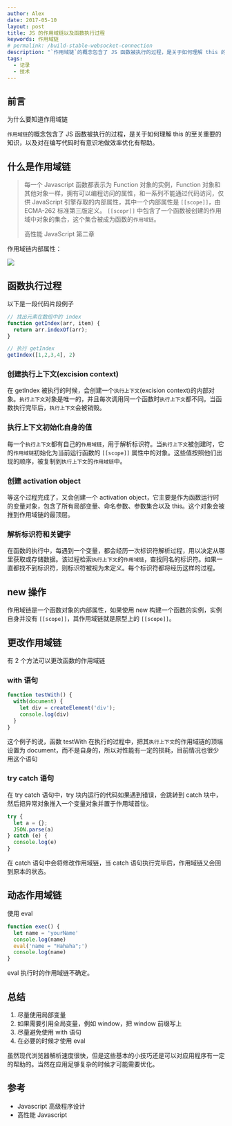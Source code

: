 ```yaml
---
author: Alex
date: 2017-05-10
layout: post
title: JS 的作用域链以及函数执行过程
keywords: 作用域链
# permalink: /build-stable-websocket-connection
description: "`作用域链`的概念包含了 JS 函数被执行的过程，是关于如何理解 this 的至关重要的知识，以及对在编写代码时有意识地做效率优化有帮助。"
tags: 
  - 记录
  - 技术
---
```


## 前言

为什么要知道作用域链

`作用域链`的概念包含了 JS 函数被执行的过程，是关于如何理解 this 的至关重要的知识，以及对在编写代码时有意识地做效率优化有帮助。

## 什么是作用域链

> 每一个 Javascript 函数都表示为 Function 对象的实例，Function 对象和其他对象一样，拥有可以编程访问的属性，和一系列不能通过代码访问，仅供 JavaScript 引擎存取的内部属性，其中一个内部属性是 `[[scope]]`，由 ECMA-262 标准第三版定义。 `[[scopr]]` 中包含了一个函数被创建的作用域中对象的集合，这个集合被成为函数的`作用域链`。
>
> 高性能 JavaScript 第二章

作用域链内部属性：

![](https://cdn.jsdelivr.net/gh/SANGET/gatsby-theme-elk@master/content//assets/images/lib-desc/scope.png)

## 函数执行过程

以下是一段代码片段例子

```js
// 找出元素在数组中的 index
function getIndex(arr, item) {
  return arr.indexOf(arr);
}

// 执行 getIndex
getIndex([1,2,3,4], 2)
```

### 创建执行上下文(excision context)

在 getIndex 被执行的时候，会创建一个`执行上下文`(excision context)的内部对象。`执行上下文`对象是唯一的，并且每次调用同一个函数时`执行上下文`都不同。当函数执行完毕后，`执行上下文`会被销毁。

### 执行上下文初始化自身的值

每一个`执行上下文`都有自己的`作用域链`，用于解析标识符。当`执行上下文`被创建时，它的`作用域链`初始化为当前运行函数的 `[[scope]]` 属性中的对象。这些值按照他们出现的顺序，被复制到`执行上下文`的`作用域链`中。

### 创建 activation object

等这个过程完成了，又会创建一个 activation object，它主要是作为函数运行时的变量对象，包含了所有局部变量、命名参数、参数集合以及 this。这个对象会被推到作用域链的最顶层。

### 解析标识符和关键字

在函数的执行中，每遇到一个变量，都会经历一次标识符解析过程，用以决定从哪里获取或存储数据。该过程检索`执行上下文`的`作用域链`，查找同名的标识符。如果一直都找不到标识符，则标识符被视为未定义。每个标识符都将经历这样的过程。

## new 操作

作用域链是一个函数对象的内部属性，如果使用 new 构建一个函数的实例，实例自身并没有 `[[scope]]`，其作用域链就是原型上的 `[[scope]]`。

## 更改作用域链

有 2 个方法可以更改函数的作用域链

### with 语句

```js
function testWith() {
  with(document) {
    let div = createElement('div');
    console.log(div)
  }
}
```

这个例子的说，函数 testWith 在执行的过程中，把其`执行上下文`的作用域链的顶端设置为 document，而不是自身的，所以对性能有一定的损耗，目前情况也很少用这个语句

### try catch 语句

在 try catch 语句中，try 块内运行的代码如果遇到错误，会跳转到 catch 块中，然后把异常对象推入一个变量对象并置于作用域首位。

```js
try {
  let a = {};
  JSON.parse(a)
} catch (e) {
  console.log(e)
}
```

在 catch 语句中会将修改作用域链，当 catch 语句执行完毕后，作用域链又会回到原本的状态。

## 动态作用域链

使用 eval

```js
function exec() {
  let name = 'yourName'
  console.log(name)
  eval('name = "Hahaha";')
  console.log(name)
}
```

eval 执行时的作用域链不确定。

## 总结

1. 尽量使用局部变量
2. 如果需要引用全局变量，例如 window，把 window 前缀写上
3. 尽量避免使用 with 语句
4. 在必要的时候才使用 eval

虽然现代浏览器解析速度很快，但是这些基本的小技巧还是可以对应用程序有一定的帮助的。当然在应用足够复杂的时候才可能需要优化。

## 参考

- Javascript 高级程序设计
- 高性能 Javascript
